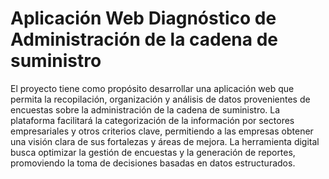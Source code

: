# Aplicación Web Diagnóstico de Administración de la cadena de suministro

El proyecto tiene como propósito desarrollar una aplicación web que permita la recopilación, organización y análisis de datos provenientes de encuestas sobre la administración de la cadena de suministro. La plataforma facilitará la categorización de la información por sectores empresariales y otros criterios clave, permitiendo a las empresas obtener una visión clara de sus fortalezas y áreas de mejora.
La herramienta digital busca optimizar la gestión de encuestas y la generación de reportes, promoviendo la toma de decisiones basadas en datos estructurados.
